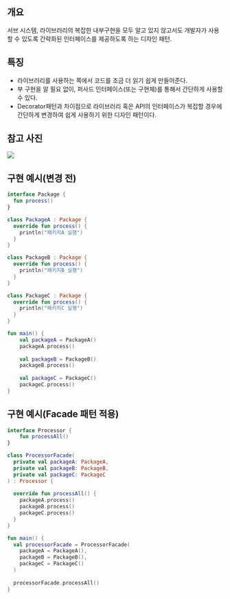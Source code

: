 ## 개요
서브 시스템, 라이브러리의 복잡한 내부구현을 모두 알고 있지 않고서도 개발자가 사용할 수 있도록 간략화된 인터페이스를 제공하도록 하는 디자인 패턴.

## 특징
* 라이브러리를 사용하는 쪽에서 코드를 조금 더 읽기 쉽게 만들어준다.
* 부 구현을 알 필요 없이, 퍼사드 인터페이스(또는 구현체)를 통해서 간단하게 사용할 수 있다.
* Decorator패턴과 차이점으로 라이브러리 혹은 API의 인터페이스가 복잡할 경우에 간단하게 변경하여 쉽게 사용하기 위한 디자인 패턴이다.

## 참고 사진
<p>
  <img src="https://user-images.githubusercontent.com/37705123/103436673-c70d2c00-4c61-11eb-899a-51a257722570.png" />
</p>

## 구현 예시(변경 전)
```kotlin
interface Package {
  fun process()
}

class PackageA : Package {
  override fun process() {
    println("패키지A 실행")
  }
}

class PackageB : Package {
  override fun process() {
    println("패키지B 실행")
  }
}

class PackageC : Package {
  override fun process() {
    println("패키지C 실행")
  }
}

fun main() {
	val packageA = PackageA()
	packageA.process()
	
	val packageB = PackageB()
	packageB.process()
	
	val packageC = PackageC()
	packageC.process()
}
```

## 구현 예시(Facade 패턴 적용)
```kotlin
interface Processor {
	fun processAll()
}

class ProcessorFacade(
  private val packageA: PackageA,
  private val packageB: PackageB,
  private val packageC: PackageC
) : Processor {
	
  override fun processAll() {
    packageA.process()
    packageB.process()
    packageC.process()
  }
}

fun main() {
  val processorFacade = ProcessorFacade(
    packageA = PackageA(),
    packageB = PackageB(),
    packageC = PackageC()
  )
	
  processorFacade.processAll()
}
```
